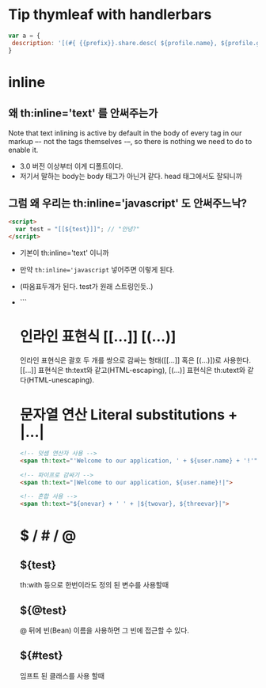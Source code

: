 # Tip thymleaf with handlerbars
```js
var a = {
 description: '[(#{ {{prefix}}.share.desc( ${profile.name}, ${profile.gender}, |${ profile.{{key1}} } / ${ profile.{{key2}} }|   ) })]',
}
```
# inline 
## 왜 th:inline='text' 를 안써주는가
Note that text inlining is active by default in the body of every tag in our markup –- not the tags themselves -–, so there is nothing we need to do to enable it.

- 3.0 버전 이상부터 이게 디폴트이다. 
- 저기서 말하는 body는 body 태그가 아닌거 같다. head 태그에서도 잘되니까

## 그럼 왜 우리는 th:inline='javascript' 도 안써주느낙?
```html
<script>
  var test = "[[${test}]]"; // "안녕?"
</script>
```
- 기본이  th:inline='text' 이니까 
- 만약  `th:inline='javascript` 넣어주면 이렇게 된다. 
- (따옴표두개가 된다. test가 원래 스트링인듯..)

- <script th:inline='javascript'>
  var test = "[[${test}]]"; // ""안녕?""
</script>
```

# 인라인 표현식 [[...]] [(...)]
인라인 표현식은 괄호 두 개를 쌍으로 감싸는 형태([[...]] 혹은 [(...)])로 사용한다. [[...]] 표현식은 th:text와 같고(HTML-escaping), [(...)] 표현식은 th:utext와 같다(HTML-unescaping).

# 문자열 연산 Literal substitutions + |...|
```html
<!-- 덧셈 연산자 사용 -->
<span th:text="'Welcome to our application, ' + ${user.name} + '!'">

<!-- 파이프로 감싸기 -->
<span th:text="|Welcome to our application, ${user.name}!|">

<!-- 혼합 사용 -->
<span th:text="${onevar} + ' ' + |${twovar}, ${threevar}|">

```


# $ / # / @
## ${test}
th:with 등으로 한번이라도 정의 된 변수를 사용할때

## ${@test}
@ 뒤에 빈(Bean) 이름을 사용하면 그 빈에 접근할 수 있다.

## ${#test}
임프트 된 클래스를 사용 할때